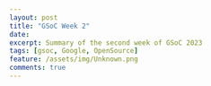 ```yaml
---
layout: post
title: "GSoC Week 2"
date:
excerpt: Summary of the second week of GSoC 2023
tags: [gsoc, Google, OpenSource]
feature: /assets/img/Unknown.png
comments: true
---
```


 